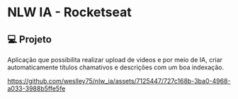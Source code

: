 # NLW IA - Rocketseat

## 💻 Projeto

Aplicação que possibilita realizar upload de videos e por meio de IA, criar automaticamente títulos chamativos e descrições com um boa indexação.


https://github.com/weslley75/nlw_ia/assets/7125447/727c168b-3ba0-4968-a033-3988b5ffe5fe
